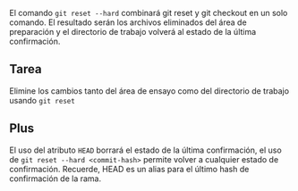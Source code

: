 El comando `git reset --hard` combinará git reset y git checkout en un solo comando. El resultado serán los archivos eliminados del área de preparación y el directorio de trabajo volverá al estado de la última confirmación.

## Tarea

Elimine los cambios tanto del área de ensayo como del directorio de trabajo usando `git reset`

## Plus

El uso del atributo `HEAD` borrará el estado de la última confirmación, el uso de `git reset --hard <commit-hash>` permite volver a cualquier estado de confirmación. Recuerde, HEAD es un alias para el último hash de confirmación de la rama.